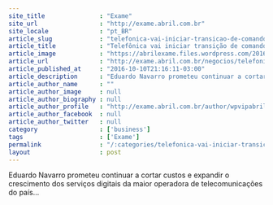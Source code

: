```yaml
---
site_title               : "Exame"
site_url                 : "http://exame.abril.com.br"
site_locale              : "pt_BR"
article_slug             : "telefonica-vai-iniciar-transicao-de-comando-nesta-semana"
article_title            : "Telefônica vai iniciar transição de comando nesta semana"
article_image            : "https://abrilexame.files.wordpress.com/2016/10/size_960_16_9_telefonica3.jpg?quality=70&strip=all&w=960"
article_url              : "http://exame.abril.com.br/negocios/telefonica-brasil-vai-iniciar-transicao-de-comando/"
article_published_at     : "2016-10-10T21:16:11-03:00"
article_description      : "Eduardo Navarro prometeu continuar a cortar custos e expandir o crescimento dos serviços digitais da maior operadora de telecomunicações do país..."
article_author_name      : ""
article_author_image     : null
article_author_biography : null
article_author_profile   : "http://exame.abril.com.br/author/wpvipabril/"
article_author_facebook  : null
article_author_twitter   : null
category                 : ['business']
tags                     : ['Exame']
permalink                : "/:categories/telefonica-vai-iniciar-transicao-de-comando-nesta-semana/"
layout                   : post
---
```


Eduardo Navarro prometeu continuar a cortar custos e expandir o crescimento dos serviços digitais da maior operadora de telecomunicações do país...
